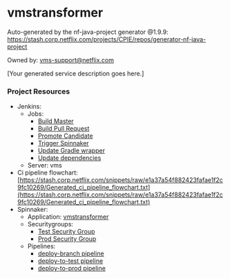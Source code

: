 vmstransformer
===================================

Auto-generated by the nf-java-project generator @1.9.9:
https://stash.corp.netflix.com/projects/CPIE/repos/generator-nf-java-project

Owned by: vms-support@netflix.com

[Your generated service description goes here.]

### Project Resources

- Jenkins:
    - Jobs:
        - [Build Master](https://vms.builds.test.netflix.net/job/VMS-vmstransformer-build-master)
        - [Build Pull Request](https://vms.builds.test.netflix.net/job/VMS-vmstransformer-build-pull-request)
        - [Promote Candidate](https://vms.builds.test.netflix.net/job/VMS-vmstransformer-promote-candidate)
        - [Trigger Spinnaker](https://vms.builds.test.netflix.net/job/VMS-vmstransformer-trigger-spinnaker)
        - [Update Gradle wrapper](https://vms.builds.test.netflix.net/job/VMS-vmstransformer-update-gradlew)
        - [Update dependencies](https://vms.builds.test.netflix.net/job/VMS-vmstransformer-update-dependencies-lock)
    - Server: vms
- Ci pipeline flowchart: [https://stash.corp.netflix.com/snippets/raw/e1a37a54f882423fafae1f2c9fc10269/Generated_ci_pipeline_flowchart.txt](https://stash.corp.netflix.com/snippets/raw/e1a37a54f882423fafae1f2c9fc10269/Generated_ci_pipeline_flowchart.txt)
- Spinnaker:
    - Application: [vmstransformer](http://spinnaker.prod.netflix.net/#/applications/vmstransformer)
    - Securitygroups:
        - [Test Security Group](http://spinnaker.prod.netflix.net/#/applications/vmstransformer/securityGroups)
        - [Prod Security Group](http://spinnaker.prod.netflix.net/#/applications/vmstransformer/securityGroups)
    - Pipelines:
        - [deploy-branch pipeline](http://spinnaker.prod.netflix.net/#/applications/vmstransformer/executions?pipeline=deploy-branch)
        - [deploy-to-test pipeline](http://spinnaker.prod.netflix.net/#/applications/vmstransformer/executions?pipeline=deploy-to-test)
        - [deploy-to-prod pipeline](http://spinnaker.prod.netflix.net/#/applications/vmstransformer/executions?pipeline=deploy-to-prod)